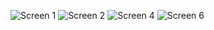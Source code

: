 ![Screen 1](https://github.com/user-attachments/assets/752c8659-e666-4274-84e8-37a2bc432031)
![Screen 2](https://github.com/user-attachments/assets/ff5b5c5a-da9d-4739-97e5-5e2772eebd02)
![Screen 4](https://github.com/user-attachments/assets/ce768285-7a4c-457c-9741-9b6ad2701bf3)
![Screen 6](https://github.com/user-attachments/assets/54c80a7c-d3dc-4caf-8b93-3247452e57a0)
